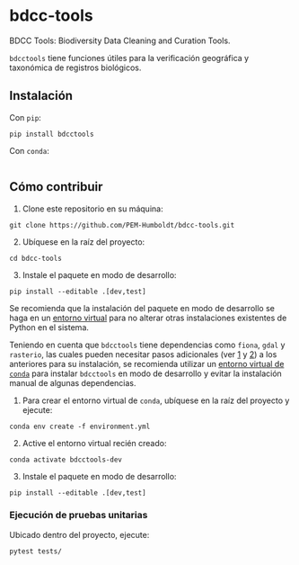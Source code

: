# bdcc-tools
BDCC Tools: Biodiversity Data Cleaning and Curation Tools.

`bdcctools` tiene funciones útiles para la verificación geográfica y taxonómica de registros biológicos.

## Instalación

Con `pip`:
```shell
pip install bdcctools
```

Con `conda`:
```shell

```


## Cómo contribuir

1. Clone este repositorio en su máquina:
```shell
git clone https://github.com/PEM-Humboldt/bdcc-tools.git
```

2. Ubíquese en la raíz del proyecto:
```shell
cd bdcc-tools
```

3. Instale el paquete en modo de desarrollo:
```shell
pip install --editable .[dev,test]
```

Se recomienda que la instalación del paquete en modo de desarrollo se haga en un [entorno virtual](https://www.python.org/dev/peps/pep-0405/) para no alterar otras instalaciones existentes de Python en el sistema.

Teniendo en cuenta que `bdcctools` tiene dependencias como `fiona`, `gdal` y `rasterio`, las cuales pueden necesitar pasos adicionales (ver [1] y [2]) a los anteriores para su instalación, se recomienda utilizar un [entorno virtual de `conda`](https://conda.io/projects/conda/en/latest/user-guide/tasks/manage-environments.html) para instalar `bdcctools` en modo de desarrollo y evitar la instalación manual de algunas dependencias.

1. Para crear el entorno virtual de `conda`, ubíquese en la raíz del proyecto y ejecute:
```shell
conda env create -f environment.yml
```

2. Active el entorno virtual recién creado:
```shell
conda activate bdcctools-dev
```

3. Instale el paquete en modo de desarrollo:
```shell
pip install --editable .[dev,test]
```

### Ejecución de pruebas unitarias
Ubicado dentro del proyecto, ejecute:

```
pytest tests/
```


[1]: https://github.com/Toblerity/Fiona#installation
[2]: https://github.com/mapbox/rasterio#installation